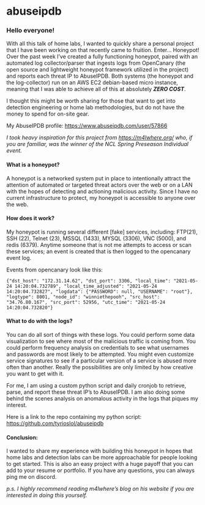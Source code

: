 # abuseipdb

### **Hello everyone!**

With all this talk of home labs, I wanted to quickly share a personal project that I have been working on that recently came to fruition. Enter… Honeypot!
Over the past week I’ve created a fully functioning honeypot, paired with an automated log collector/parser that ingests logs from OpenCanary (the open source and lightweight honeypot framework utilized in the project) and reports each threat IP to AbuseIPDB. Both systems (the honeypot and the log-collector) run on an AWS EC2 debian-based micro instance, meaning that I was able to achieve all of this at absolutely ***ZERO COST***.

I thought this might be worth sharing for those that want to get into detection engineering or home lab methodologies, but do not have the money to spend for on-site gear.

My AbuseIPDB profile: https://www.abuseipdb.com/user/57866

*I took heavy inspiration for this project from https://m4lwhere.org/ who, if you are familiar, was the winner of the NCL Spring Preseason Individual event.*

#### **What is a honeypot?**

A honeypot is a networked system put in place to intentionally attract the attention of automated or targeted threat actors over the web or on a LAN with the hopes of detecting and actioning malicious activity. Since I have no current infrastructure to protect, my honeypot is accessible to anyone over the web.

#### **How does it work?**

My honeypot is running several different [fake] services, including: FTP(21), SSH (22), Telnet (23), MSSQL (1433), MYSQL (3306), VNC (5000), and redis (6379). Anytime someone that is not me attempts to access or scan these services; an event is created that is then logged to the opencanary event log. 

Events from opencanary look like this: 

```
{"dst_host": "172.31.14.62", "dst_port": 3306, "local_time": "2021-05-24 14:20:04.732789", "local_time_adjusted": "2021-05-24 14:20:04.732827", "logdata": {"PASSWORD": null, "USERNAME": "root"}, "logtype": 8001, "node_id": "winniethepooh", "src_host": "34.76.80.167", "src_port": 52956, "utc_time": "2021-05-24 14:20:04.732820"}
```

#### **What to do with the logs?**

You can do all sort of things with these logs. You could perform some data visualization to see where most of the malicious traffic is coming from. You could perform frequency analysis on credentials to see what usernames and passwords are most likely to be attempted. You might even customize service signatures to see if a particular version of a service is abused more often than another. Really the possibilities are only limited by how creative you want to get with it. 

For me, I am using a custom python script and daily cronjob to retrieve, parse, and report these threat IP’s to AbuseIPDB. I am also doing some behind the scenes analysis on anomalous activity in the logs that piques my interest. 

Here is a link to the repo containing my python script: https://github.com/tyrioslol/abuseipdb

#### **Conclusion:** 

I wanted to share my experience with building this honeypot in hopes that home labs and detection labs can be more approachable for people looking to get started. This is also an easy project with a huge payoff that you can add to your resume or portfolio. 
If you have any questions, you can always ping me on discord. 

*p.s. I highly recommend reading m4lwhere’s blog on his website if you are interested in doing this yourself.*

